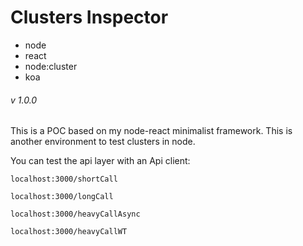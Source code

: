 # Clusters Inspector
* node
* react 
* node:cluster
* koa

###### v 1.0.0

This is a POC based on my node-react minimalist framework. This is another environment to test clusters in node.

You can test the api layer with an Api client:

```
localhost:3000/shortCall
```

```
localhost:3000/longCall
```

```
localhost:3000/heavyCallAsync
```

```
localhost:3000/heavyCallWT
```

